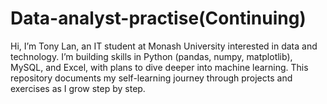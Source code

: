 # Data-analyst-practise(Continuing)
Hi, I’m Tony Lan, an IT student at Monash University interested in data and technology. I’m building skills in Python (pandas, numpy, matplotlib), MySQL, and Excel, with plans to dive deeper into machine learning. This repository documents my self-learning journey through projects and exercises as I grow step by step.
